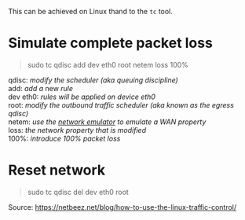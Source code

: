 This can be achieved on Linux thand to the `tc` tool.

# Simulate complete packet loss

> sudo tc qdisc add dev eth0 root netem loss 100%

qdisc: _modify the scheduler (aka queuing_ _discipline)_  
add: _add a_ new _rule_  
dev eth0: _rules will be applied on device eth0_  
root: _modify the outbound traffic scheduler (aka known as the egress qdisc)_  
netem: _use the_ [_network emulator_](https://wiki.linuxfoundation.org/networking/netem) _to emulate a WAN property_  
loss: _the network property that is modified_  
100%: _introduce 100% packet loss_

# Reset network
> sudo tc qdisc del dev eth0 root

Source: https://netbeez.net/blog/how-to-use-the-linux-traffic-control/